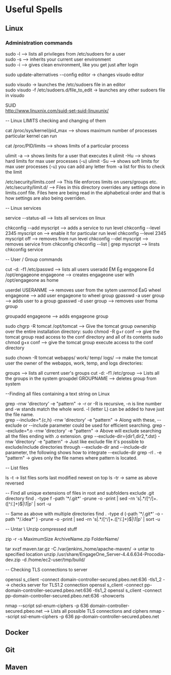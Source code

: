 # Useful Spells

## Linux

### Administration commands

sudo -l --> lists all privileges from /etc/sudoers for a user<br/> 
sudo -s --> inherits your current user environment<br/> 
sudo -i --> gives clean environment, like you get just after login<br/>

sudo update-alternatives --config editor -> changes visudo editor<br/>

sudo visudo  -> launches the /etc/sudoers file in an editor<br/>
sudo visudo -f /etc/sudoers.d/file_to_edit  -> launches any other sudoers file in visudo<br/>

SUID<br/>
http://www.linuxnix.com/suid-set-suid-linuxunix/<br/>

-- Linux LIMITS checking and changing of them

cat /proc/sys/kernel/pid_max  --> shows maximum number of processes particular kernel can run

cat /proc/PID/limits  --> shows limits of a particular process

ulimit -a  --> shows limits for a user that executes it
ulimit -Hu --> shows hard limits for max user processes (-u)
ulimit -Su --> shows soft limits for max user processes (-u) you can add any letter from -a list for this to check the limit



/etc/security/limits.conf  --> This file enforces limits on users/groups etc.
/etc/security/limit.d/ --> Files in this directory overrides any settings done in limits.conf file. Files here
                           are being read in the alphabetical order and that is how settings are also being overriden.



-- Linux services

service --status-all  --> lists all services on linux

chkconfig --add myscript  --> adds a service to run level
chkconfig --level 2345 myscript on --> enable it for particular run level
chkconfig --level 2345 myscript off --> removes from run level
chkconfig --del myscript --> removes service from chkconfig
chkconfig --list | grep myscript  --> linsts chkconfig service


-- User / Group commands 

cut -d: -f1 /etc/passwd --> lists all users
useradd ĖM Ėg engageone Ėd /opt/engageone  engageone --> creates engageone user with /opt/engageone as home

userdel USERANME --> removes user from the sytem
usermod ĖaG wheel engageone --> add user engageone to wheel group
gpasswd -a user group --> adds user to a group
gpasswd -d user group --> removes user froma group

groupadd engageone --> adds engageone group

sudo chgrp -R tomcat /opt/tomcat --> Give the tomcat group ownership over the entire installation directory:
sudo chmod -R g+r conf  --> give the tomcat group read access to the conf directory and all of its contents
sudo chmod g+x conf  --> give the tomcat group execute access to the conf directory

sudo chown -R tomcat webapps/ work/ temp/ logs/ --> make the tomcat user the owner of the webapps, work, temp, and logs directories:

groups --> lists all current user's groups
cut -d: -f1 /etc/group  --> Lists all the groups in the system
groupdel GROUPNAME  --> deletes group from system

--Finding all files containing a text string on Linux

grep -rnw 'directory' -e "pattern" -> -r or -R is recursive, -n is line number and -w stands match the whole word. -l (letter L) can be added to have just the file name.								 
grep --include=\*.{c,h} -rnw 'directory' -e "pattern" -> Along with these, --exclude or --include parameter could be used for efficient searching.
grep --exclude=\*.o -rnw 'directory' -e "pattern" -> Above will exclude searching all the files ending with .o extension.
grep --exclude-dir={dir1,dir2,*.dst} -rnw 'directory' -e "pattern" -> Just like exclude file it's possible to exclude/include directories through --exclude-dir 
                                                                      and --include-dir parameter, the following shows how to integrate --exclude-dir
grep -rl . -e "pattern" -> gives only the file names where pattern is located.																	  

-- List files

ls -t -> 	list files sorts last modified newest on top
ls -tr -> same as above reversed


-- Find all unique extensions of files in root and subfolders exclude .git directory
find . -type f -path '\*/.git\*' -prune -o -print | sed -rn 's|.\*/\[^/\]+\.(\[^/.\]+)$|\1|p' | sort -u 

-- Same as above with multiple directories
find . -type d \(-path '\*/.git*' -o -path '\*/.idea*' \) -prune -o -print | sed -rn 's|.\*/\[^/\]+\.(\[^/.\]+)$|\1|p' | sort -u

-- Untar \ Unzip  compressed stuff

zip -r -s MaximumSize ArchiveName.zip FolderName/

tar xvzf maven.tar.gz -C /var/jenkins_home/apache-maven/ -> untar to specified location
unzip /usr/share/EngageOne_Server-4.4.6.634-Procodia-dev.zip -d /home/ec2-user/tmp/build/

-- Checking TLS connections to server

openssl s_client -connect domain-controller-secured.pbeo.net:636 -tls1_2  --> checks server for TLS1.2 connection
openssl s_client -connect pp-domain-controller-secured.pbeo.net:636 -tls1_2
openssl s_client -connect pp-domain-controller-secured.pbeo.net:636 -showcerts

nmap --script ssl-enum-ciphers -p 636 domain-controller-secured.pbeo.net  --> Lists all possible TLS connections and ciphers
nmap --script ssl-enum-ciphers -p 636 pp-domain-controller-secured.pbeo.net

## Docker

## Git

## Maven
